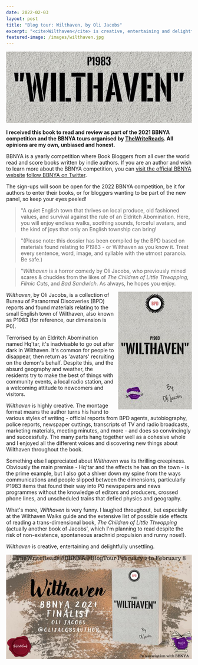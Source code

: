 ```yaml
---
date: 2022-02-03
layout: post
title: "Blog tour: Wilthaven, by Oli Jacobs"
excerpt: "<cite>Wilthaven</cite> is creative, entertaining and delightfully unsettling."
featured-image: /images/wilthaven.jpg
---
```


![Wilthaven](/images/wilthaven.jpg)

**I received this book to read and review as part of the 2021 BBNYA competition and the BBNYA tours organised by [TheWriteReads](https://www.thewritereads.com/). All opinions are my own, unbiased and honest.**

BBNYA is a yearly competition where Book Bloggers from all over the world read and score books written by indie authors. If you are an author and wish to learn more about the BBNYA competition, you can [visit the official BBNYA website](https://www.bbnya.com) [follow BBNYA on Twitter](https://twitter.com/bbnya_official).

The sign-ups will soon be open for the 2022 BBNYA competition, be it for authors to enter their books, or for bloggers wanting to be part of the new panel, so keep your eyes peeled!

> "A quiet English town that thrives on local produce, old fashioned values, and survival against the rule of an Eldritch Abomination. Here, you will enjoy endless walks, soothing sounds, forceful avatars, and the kind of joys that only an English township can bring!

> "(Please note: this dossier has been compiled by the BPD based on materials found relating to P1983 - or Wilthaven as you know it. Treat every sentence, word, image, and syllable with the utmost paranoia. Be safe.)

> "<cite>Wilthaven</cite> is a horror comedy by Oli Jacobs, who previously mined scares & chuckles from the likes of <cite>The Children of Little Thwopping</cite>, <cite>Filmic Cuts</cite>, and <cite>Bad Sandwich</cite>. As always, he hopes you enjoy.

<img src="/images/wilthaven-200.jpg" alt="Wilthaven" style="float: right; margin-bottom: 10px; margin-left: 10px;">

<cite>Wilthaven</cite>, by Oli Jacobs, is a collection of Bureau of Paranormal Discoveries (BPD) reports and found materials relating to the small English town of Wilthaven, also known as P1983 (for reference, our dimension is P0).

Terrorised by an Eldritch Abomination named Hq'tar, it's inadvisable to go out after dark in Wilthaven. It's common for people to disappear, then return as 'avatars' recruiting on the demon's behalf. Despite this, and the absurd geography and weather, the residents try to make the best of things with community events, a local radio station, and a welcoming attitude to newcomers and visitors.

<cite>Wilthaven</cite> is highly creative. The montage format means the author turns his hand to various styles of writing - official reports from BPD agents, autobiography, police reports, newspaper cuttings, transcripts of TV and radio broadcasts, marketing materials, meeting minutes, and more - and does so convincingly and successfully. The many parts hang together well as a cohesive whole and I enjoyed all the different voices and discovering new things about Wilthaven throughout the book.

Something else I appreciated about <cite>Wilthaven</cite> was its thrilling creepiness. Obviously the main premise - Hq'tar and the effects he has on the town - is the prime example, but I also got a shiver down my spine from the ways communications and people slipped between the dimensions, particularly P1983 items that found their way into P0 newspapers and news programmes without the knowledge of editors and producers, crossed phone lines, and unscheduled trains that defied physics and geography.

What's more, <cite>Wilthaven</cite> is very funny. I laughed throughout, but especially at the Wilthaven Walks guide and the extensive list of possible side effects of reading a trans-dimensional book, <cite>The Children of Little Thwopping</cite> (actually another book of Jacobs', which I'm planning to read despite the risk of non-existence, spontaneous arachnid propulsion and runny nose!).

<cite>Wilthaven</cite> is creative, entertaining and delightfully unsettling.

![Wilthaven blog tour banner](/images/wilthaven-banner.jpg)
